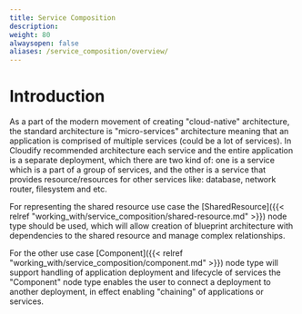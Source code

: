 ```yaml
---
title: Service Composition
description: 
weight: 80
alwaysopen: false
aliases: /service_composition/overview/
---
```


# Introduction
As a part of the modern movement of creating "cloud-native" architecture, the standard architecture is "micro-services" architecture
meaning that an application is comprised of multiple services (could be a lot of services). In Cloudify recommended architecture each
service and the entire application is a separate deployment, which there are two kind of: one is a service which
is a part of a group of services, and the other is a service that provides resource/resources for other services like: database, network router,
filesystem and etc.

For representing the shared resource use case the [SharedResource]({{< relref "working_with/service_composition/shared-resource.md" >}}) node type should be used, which will allow creation of blueprint architecture
with dependencies to the shared resource and manage complex relationships.   

For the other use case [Component]({{< relref "working_with/service_composition/component.md" >}}) node type will support handling of application deployment and lifecycle of services the "Component" node type enables the user
to connect a deployment to another deployment, in effect enabling "chaining" of applications or services.
